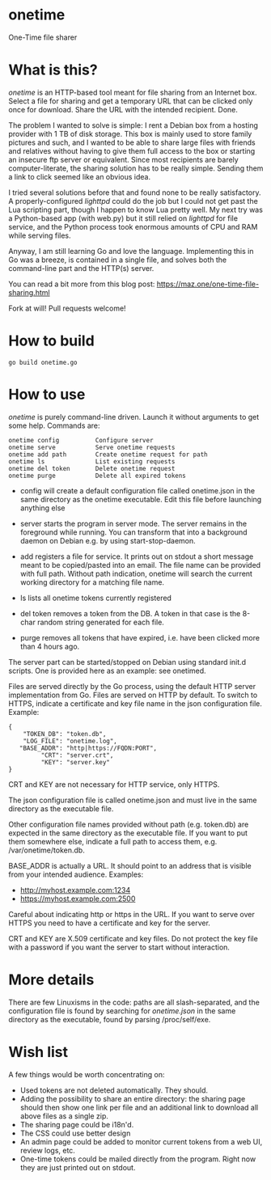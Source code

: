 onetime
=======

One-Time file sharer

# What is this?

*onetime* is an HTTP-based tool meant for file sharing from an Internet
box. Select a file for sharing and get a temporary URL that can be clicked
only once for download. Share the URL with the intended recipient. Done.

The problem I wanted to solve is simple: I rent a Debian box from a hosting
provider with 1 TB of disk storage. This box is mainly used to store family
pictures and such, and I wanted to be able to share large files with
friends and relatives without having to give them full access to the box or
starting an insecure ftp server or equivalent. Since most recipients are
barely computer-literate, the sharing solution has to be really simple.
Sending them a link to click seemed like an obvious idea.

I tried several solutions before that and found none to be really
satisfactory. A properly-configured *lighttpd* could do the job but I could
not get past the Lua scripting part, though I happen to know Lua pretty
well. My next try was a Python-based app (with web.py) but it still relied
on *lighttpd* for file service, and the Python process took enormous
amounts of CPU and RAM while serving files.

Anyway, I am still learning Go and love the language. Implementing this in
Go was a breeze, is contained in a single file, and solves both the
command-line part and the HTTP(s) server.

You can read a bit more from this blog post:
https://maz.one/one-time-file-sharing.html

Fork at will! Pull requests welcome!

# How to build

    go build onetime.go


# How to use

*onetime* is purely command-line driven. Launch it without arguments to get
some help. Commands are:

    onetime config          Configure server
    onetime serve           Serve onetime requests
    onetime add path        Create onetime request for path
    onetime ls              List existing requests
    onetime del token       Delete onetime request
    onetime purge           Delete all expired tokens


- config will create a default configuration file called onetime.json in
  the same directory as the onetime executable. Edit this file before
  launching anything else

- server starts the program in server mode. The server remains in the
  foreground while running. You can transform that into a background daemon
  on Debian e.g. by using start-stop-daemon.

- add registers a file for service. It prints out on stdout a short
  message meant to be copied/pasted into an email. The file name can be
  provided with full path. Without path indication, onetime will search the
  current working directory for a matching file name.

- ls lists all onetime tokens currently registered

- del token removes a token from the DB. A token in that case is the 8-char
  random string generated for each file.

- purge removes all tokens that have expired, i.e. have been clicked
  more than 4 hours ago.


The server part can be started/stopped on Debian using standard init.d
scripts. One is provided here as an example: see onetimed.

Files are served directly by the Go process, using the default HTTP server
implementation from Go. Files are served on HTTP by default. To switch to
HTTPS, indicate a certificate and key file name in the json configuration
file. Example:

    {
        "TOKEN_DB": "token.db",
        "LOG_FILE": "onetime.log",
       "BASE_ADDR": "http|https://FQDN:PORT",
             "CRT": "server.crt",
             "KEY": "server.key"
    }

CRT and KEY are not necessary for HTTP service, only HTTPS.

The json configuration file is called onetime.json and must live in the
same directory as the executable file.

Other configuration file names provided without path (e.g. token.db) are
expected in the same directory as the executable file. If you want to put
them somewhere else, indicate a full path to access them, e.g.
/var/onetime/token.db.

BASE_ADDR is actually a URL. It should point to an address that is visible
from your intended audience. Examples:

 - http://myhost.example.com:1234
 - https://myhost.example.com:2500

Careful about indicating http or https in the URL. If you want to serve
over HTTPS you need to have a certificate and key for the server.

CRT and KEY are X.509 certificate and key files. Do not protect the key
file with a password if you want the server to start without interaction.


# More details

There are few Linuxisms in the code: paths are all slash-separated,
and the configuration file is found by searching for *onetime.json* in the
same directory as the executable, found by parsing /proc/self/exe.

# Wish list

A few things would be worth concentrating on:

- Used tokens are not deleted automatically. They should.
- Adding the possibility to share an entire directory: the sharing page
  should then show one link per file and an additional link to download all
  above files as a single zip.
- The sharing page could be i18n'd.
- The CSS could use better design
- An admin page could be added to monitor current tokens from a web UI,
  review logs, etc.
- One-time tokens could be mailed directly from the program. Right now they
  are just printed out on stdout.


